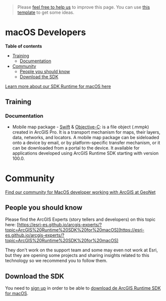 > Please [feel free to help us](#contributions) to improve this page. You can use [this template](https://github.com/esri-es/awesome-arcgis/blob/master/RESOURCE_PAGE_TEMPLATE.md) to get some ideas.

# macOS Developers
<!-- START doctoc generated TOC please keep comment here to allow auto update -->
<!-- DON'T EDIT THIS SECTION, INSTEAD RE-RUN doctoc TO UPDATE -->
**Table of contents**

  - [Training](#training)
    - [Documentation](#documentation)
- [Community](#community)
  - [People you should know](#people-you-should-know)
  - [Download the SDK](#download-the-sdk)

<!-- END doctoc generated TOC please keep comment here to allow auto update -->

[Learn more about our SDK Runtime for macOS here](https://developers.arcgis.com/macos/)

## Training
### Documentation
* Mobile map package - [Swift](https://developers.arcgis.com/macos/latest/swift/guide/mobile-map-package.htm) & [Objective-C](https://developers.arcgis.com/macos/latest/objective-c/guide/mobile-map-package.htm): is a file object (.mmpk) created in ArcGIS Pro. It is a transport mechanism for maps, their layers, data, networks, and locators. A mobile map package can be sideloaded onto a device by email, or by platform-specific transfer mechanism, or it can be downloaded from a portal to the device. It available for applications developed using ArcGIS Runtime SDK starting with version 100.0.

# Community
[Find our community for MacOS developer working with ArcGIS at GeoNet](https://community.esri.com/community/developers/native-app-developers/arcgis-runtime-sdk-for-macos)

## People you should know
Please find the ArcGIS Experts (story tellers and developers) on this topic here: [https://esri-es.github.io/arcgis-experts/?topic=ArcGIS%20Runtime%20SDK%20for%20macOS](https://esri-es.github.io/arcgis-experts/?topic=ArcGIS%20Runtime%20SDK%20for%20macOS)

They don't work on the support team and some may even not work at Esri,
but they are opening some projects and sharing insights related to this
technology so we recommend you to follow them.

## Download the SDK

You need to [sign up](https://developers.arcgis.com/sign-up/) in order to be able
to [download de ArcGIS Runtime SDK for macOS](https://developers.arcgis.com/downloads/).



